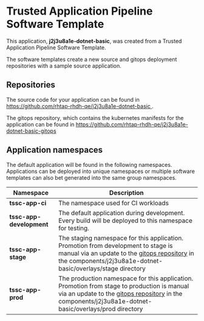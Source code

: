 # Trusted Application Pipeline Software Template

This application, **j2j3u8a1e-dotnet-basic**, was created from a Trusted Application Pipeline Software Template.

The software templates create a new source and gitops deployment repositories with a sample source application. 

## Repositories

The source code for your application can be found in [https://github.com/rhtap-rhdh-qe/j2j3u8a1e-dotnet-basic ](https://github.com/rhtap-rhdh-qe/j2j3u8a1e-dotnet-basic ).
 
The gitops repository, which contains the kubernetes manifests for the application can be found in 
[https://github.com/rhtap-rhdh-qe/j2j3u8a1e-dotnet-basic-gitops ](https://github.com/rhtap-rhdh-qe/j2j3u8a1e-dotnet-basic-gitops ) 

## Application namespaces 

The default application will be found in the following namespaces. Applications can be deployed into unique namespaces or multiple software templates can also bet generated into the same group namespaces.  

|  Namespace   |  Description   |  
| -------- | -------- |
| **tssc-app-ci** | The namespace used for CI workloads |
| **tssc-app-development** | The default application during development. Every build will be deployed to this namespace for testing. |
| **tssc-app-stage** | The staging namespace for this application. Promotion from development to stage is manual via an update to the [gitops repository](https://github.com/rhtap-rhdh-qe/j2j3u8a1e-dotnet-basic-gitops ) in the components/j2j3u8a1e-dotnet-basic/overlays/stage directory |
| **tssc-app-prod** | The production namespace for this application. Promotion from stage to production is manual via an update to the [gitops repository](https://github.com/rhtap-rhdh-qe/j2j3u8a1e-dotnet-basic-gitops ) in the components/j2j3u8a1e-dotnet-basic/overlays/prod directory |